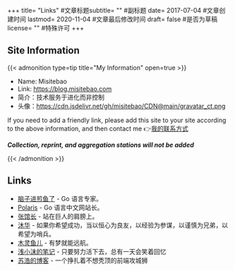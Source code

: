 +++ title= "Links" #文章标题subtitle= "" #副标题 date= 2017-07-04 #文章创建时间 lastmod= 2020-11-04 #文章最后修改时间 draft= false #是否为草稿 license= "" #特殊许可 +++

<!-- # 友情链接 -->

## Site Information

{{< admonition type=tip title="My Information" open=true >}}

- Name: Misitebao
- Link: https://blog.misitebao.com
- 简介：技术服务于进化而非控制
- 头像：https://cdn.jsdelivr.net/gh/misitebao/CDN@main/gravatar_ct.png

If you need to add a friendly link, please add this site to your site according to the above information, and then contact me 👉[我的联系方式](/about/)

**_Collection, reprint, and aggregation stations will not be added_**

{{< /admonition >}}

## Links

- [脑子进煎鱼了](https://eddycjy.com?from=blog.misitebao.com) - Go 语言专家。
- [Polaris](http://blog.studygolang.com/?from=blog.misitebao.com) - Go 语言中文网站长。
- [张馆长](https://zhangguanzhang.github.io/?from=blog.misitebao.com) - 站在巨人的肩膀上。
- [沐华](http://blog.wmuhua.com/?from=blog.misitebao.com) - 如果你希望成功，当以恒心为良友，以经验为参谋，以谨慎为兄弟，以希望为哨兵。
- [木灵鱼儿](https://www.mulingyuer.com/?from=blog.misitebao.com) - 有梦就能远航。
- [浅小沫的笔记](https://blog.truimo.com/?from=blog.misitebao.com) - 只要努力活下去，总有一天会笑着回忆
- [苏浩的博客](https://rambler1501719577.gitee.io/blog/?from=blog.misitebao.com) - 一个挣扎着不想秃顶的前端攻城狮
